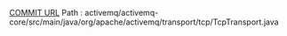 [COMMIT URL](https://github.com/apache/activemq/commit/9a8f6e415db43a4e43ad42a87b3617b3641aa07d)
Path : activemq/activemq-core/src/main/java/org/apache/activemq/transport/tcp/TcpTransport.java